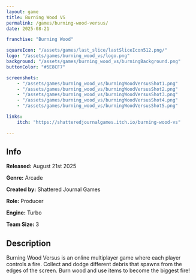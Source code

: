 ```yaml
---
layout: game
title: Burning Wood VS
permalink: /games/burning-wood-versus/
date: 2025-08-21

franchise: "Burning Wood"

squareIcon: "/assets/games/last_slice/lastSliceIcon512.png/"
logo: "/assets/games/burning_wood_vs/logo.png"
background: "/assets/games/burning_wood_vs/burningBackground.png"
buttonColor: "#5E8CF7"

screenshots:
    - "/assets/games/burning_wood_vs/burningWoodVersusShot1.png"
    - "/assets/games/burning_wood_vs/burningWoodVersusShot2.png"
    - "/assets/games/burning_wood_vs/burningWoodVersusShot3.png"
    - "/assets/games/burning_wood_vs/burningWoodVersusShot4.png"
    - "/assets/games/burning_wood_vs/burningWoodVersusShot5.png"

links:
    itch: "https://shatteredjournalgames.itch.io/burning-wood-vs"

---
```


## Info
  <p><strong>Released:</strong> August 21st 2025 </p>
  <p><strong>Genre:</strong> Arcade </p>
  <p><strong>Created by:</strong> Shattered Journal Games </p>
  <p><strong>Role:</strong> Producer </p>
  <p><strong>Engine:</strong> Turbo </p>
  <p><strong>Team Size:</strong> 3 </p>

## Description
Burning Wood Versus is an online multiplayer game where each player controls a fire. Collect and dodge different debris that spawns from the edges of the screen. Burn wood and use items to become the biggest fire!